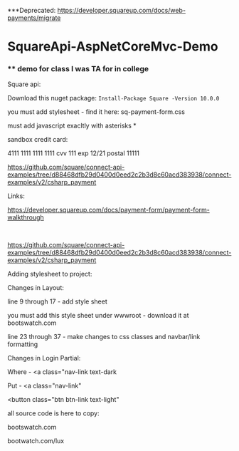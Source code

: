 ***Deprecated: https://developer.squareup.com/docs/web-payments/migrate

# SquareApi-AspNetCoreMvc-Demo
### ** demo for class I was TA for in college
Square api:

Download this nuget package:
`
Install-Package Square -Version 10.0.0
`

you must add stylesheet - find it here: sq-payment-form.css

must add javascript exacltly with asterisks *

sandbox credit card:

4111 1111 1111 1111
cvv 111
exp 12/21
postal 11111



https://github.com/square/connect-api-examples/tree/d88468dfb29d0400d0eed2c2b3d8c60acd383938/connect-examples/v2/csharp_payment


Links:

https://developer.squareup.com/docs/payment-form/payment-form-walkthrough

</br>

https://github.com/square/connect-api-examples/tree/d88468dfb29d0400d0eed2c2b3d8c60acd383938/connect-examples/v2/csharp_payment


Adding stylesheet to project:

﻿Changes in Layout:

line 9 through 17 - add style sheet

you must add this style sheet under wwwroot - download it at bootswatch.com


line 23 through 37 - make changes to css classes and navbar/link formatting 

Changes in Login Partial:

Where - <a  class="nav-link text-dark

Put -   <a  class="nav-link"

<button class="btn btn-link text-light"

all source code is here to copy:

bootswatch.com

bootwatch.com/lux





